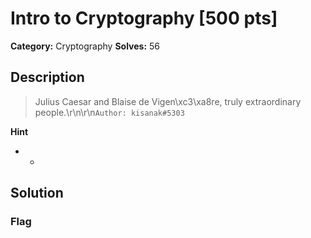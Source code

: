 # Intro to Cryptography [500 pts]

**Category:** Cryptography
**Solves:** 56

## Description
>Julius Caesar and Blaise de Vigen\xc3\xa8re, truly extraordinary people.\r\n\r\n`Author: kisanak#5303`

**Hint**
* -

## Solution

### Flag

